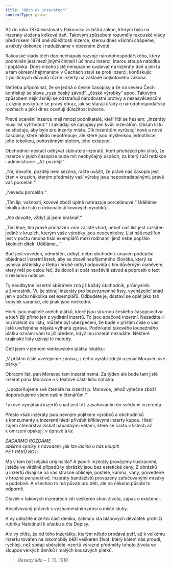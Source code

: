```yaml
---
title: "Něco o\_inzerátech"
contentType: prose
---
```


<section>

Až do roku 1874 existoval v Rakousku zvláštní zákon, kterým byla na inzeráty uložena kolková daň. Takovým způsobem rozuměly rakouské vlády před rokem 1874 oné důležitosti inzerce, kterou dnes všichni chápeme, a někdy dokonce i nadužíváme v obecném životě.

Rakouské vlády těch dob nechápaly rozvoje národohospodářského, který podmíněn jest mezi jinými činiteli i účinnou inzercí, kterou stoupá nabídka i poptávka. Dnes nikoho jistě nenapadne uvalovat na inzeráty daň a jen tu a tam okresní hejtmanství v Čechách staví se proti inzerci, konfiskujíc z politických důvodů různé inzerty na základě bojkotového zákona.

Netřeba připomínat, že se jedná o české časopisy a že na severu Čech konfiskují se slova „ryze český závod“, „české výrobky“ apod. Takovým způsobem nejkrásněji se odstraňují národnostní protivy a nezasvěcencům z ciziny poskytuje se pravý obraz, jak se starají úřady o národohospodářský rozmach a jak i dnes oceňují důležitost inzerce.

Pravé ocenění inzerce mají mnozí podnikatelé, kteří řídí se heslem: „Inzeráty musí list vytrhnout.“ I zakládají se časopisy jen kvůli inzerátům. Obsah listu se stlačuje, aby bylo pro inzerty místa. Dík inzerátům vyrůstají nové a nové časopisy, které nikdo nepotřebuje, ale které jsou myšlenkou jednotlivce, jeho tobolkou, pohostinným stolem, jeho existencí.

Obchodníci nestačí odbývat sběratele inzerátů, kteří přicházejí plni slibů, že inzerce v jejich časopise bude mít neobyčejný úspěch, za který ručí redakce i administrace. „Až později!“

„Ne, dovolte, později není sezóna, račte uvážit, že právě náš časopis jest čten v kruzích, kterým předměty vaší výroby jsou nepostradatelnými, právě váš porcelán.“

„Nevedu porcelán.“

„Tím líp, vašnosti, kovové zboží úplně nahrazuje porcelánové.“ Uděláme lokálku do listu o dokonalosti kovových výrobků.

„Ale dovolte, vždyť já jsem brašnář.“

„Tím lépe, tím právě přicházím vám zajisté vhod, neboť náš list jest rozšířen jedině v kruzích, kterým vaše výrobky jsou neocenitelny. List náš rozšířen jest v počtu mnoha tisíc exemplářů mezi rodinami, jimž nebe popřálo školních dítek. Uděláme…“

Buď jest vyveden, odmrštěn, odbyt, nebo obchodník unaven podepíše objednací inzertní lístek, aby se zbavil nepříjemného člověka, který se usmívá přátelsky a třeba i hrubě odbyt odpovídá s tím důvěrným úsměvem, který měl po celou řeč, že dovolí si opět navštíviti závod a poprositi o text k reklamní noticce.

Ty neodbytné inzertní sběratele zná již každý obchodník, průmyslník a živnostník. Ví, že sbírají inzeráty pro bezvýznamné listy, vycházející snad jen v počtu několika set exemplářů. Odbudete je, dostaví se opět jako tah kobylek saranče, ale jinak jsou neškodní.

Horší jsou majitelé oněch plátků, které jsou skvrnou českého časopisectva a kteří žijí přímo jen z vydírání inzertů. To jsou apačové inzertní. Nezadáte-li mu inzerát do listu, můžete být ubezpečeni, že bude v příštím čísle o vás jistě uveřejněna nějaká vylhaná zpráva. Podnikatel takového loupežného plátku oznámí vám to již předem, když mu inzerát nezadáte. Některé krajinské listy užívají té metody.

Četl jsem v jednom venkovském plátku lokálku:

„V příštím čísle uveřejníme zprávu, z čeho vyrábí zdejší uzenář Moravec své párky.“

Obracím list, pan Moravec tam inzerát nemá. Za týden ale bude tam jistě inzerát pana Moravce a v textové části listu noticka:

„Upozorňujeme své čtenáře na inzerát p. Moravce, jehož výtečné zboží doporučujeme všem našim čtenářům.“

Takové vymáhání inzertů snad jest též zasahováním do svědomí inzerenta.

Přesto však inzeráty jsou pevným pojítkem výrobců a obchodníků s konzumenty a inzerenti hledí přivábit křiklavými inzerty kupce. Hledí zájem čtenářstva získat nápadnými větami, které se často v listech až k omrzení opakují, v úpravě à la:

</section>

<section>

<div class="centered">

<div class="verse">

_ZADARMO ROZDÁME  
obšírné ceníky s návodem, jak lze lacino u nás koupiti  
PĚT PÁRŮ BOT!_

</div>

</div>

</section>

<section>

Má v tom být nějaká originalita? A jsou-li inzeráty provázeny ilustracemi, jistěže ve většině případů ty obrázky jsou bez estetické ceny. Z obrázků u inzertů dívají se na vás strašné obličeje, postele, kamna, vany, provedené v hrozné perspektivě. Inzeráty bandážistů provázeny zafačovanými mrzáky a podobně. A všechno to má půvab pro děti, ale na někoho působí to odporně.

Člověk v takových inzerátech cítí veškeren shon života, zápas o existenci.

Absolvovaný právník s vyznamenáním prosí o místo sluhy.

A vy odložíte inzertní část deníku, zatímco sta bláhových děvčátek prohlíží rubriku Nabídnutí k sňatku a čte Dopisy.

Ale vy cítíte, že od toho inzerátku, kterým někdo prodává peří, až k velkému inzertu továren na lokomobily běží veškeren život, který kolem nás proudí, rychleji, než sbírají sběratelé inzertů výrazné předměty tohoto života ve sloupce velkých deníků i malých kousavých plátků.

> _Besedy lidu – 1. 10. 1910_

</section>
